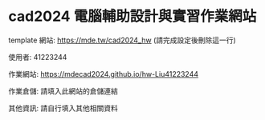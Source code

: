 # cad2024 電腦輔助設計與實習作業網站

template 網站: https://mde.tw/cad2024_hw (請完成設定後刪除這一行)

使用者: 41223244

作業網站: https://mdecad2024.github.io/hw-Liu41223244

作業倉儲: 請填入此網站的倉儲連結

其他資訊: 請自行填入其他相關資料
